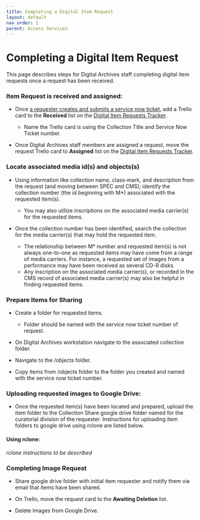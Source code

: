 ```yaml
---
title: Completing a Digital Item Request
layout: default
nav_order: 1
parent: Access Services
---
```


# Completing a Digital Item Request
This page describes steps for Digital Archives staff completing digital item requests once a request has been received. 

### Item Request is received and assigned:
* Once [a requester creates and submits a service now ticket](making-request.html), add a Trello card to the **Received** list on the [Digital Item Requests Tracker](https://trello.com/b/BvWkrdpE/digital-item-requests). 
  * Name the Trello card is using the Collection Title and Service Now Ticket number. 
      
* Once Digital Archives staff members are assigned a request, move the request Trello card to **Assigned** list on the [Digital Item Requests Tracker](https://trello.com/b/BvWkrdpE/digital-item-requests). 

### Locate associated media id(s) and objects(s)
* Using information like collection name, class-mark, and description from the request (and moving between SPEC and CMS); identify the collection number (the id beginning with M*) associated with the requested item(s). 
  * You may also utilize inscriptions on the associated media carrier(s) for the requested items. 

* Once the collection number has been identified, search the collection for the media carrier(s) that may hold the requested item.      
  * The relationship between M* number and requested item(s) is not always one-to-one as requested items may have come from a range of media carriers.  For instance, a requested set of images from a performance may have been received as several CD-R disks. 
  * Any inscription on the associated media carrier(s), or recorded in the CMS record of associated media carrier(s) may also be helpful in finding requested items.  

### Prepare Items for Sharing 
* Create a folder for requested items. 
  * Folder should be named with the service now ticket number of request. 
  
* On Digital Archives workstation navigate to the associated collection folder. 
  
* Navigate to the /objects folder. 
  
* Copy items from /objects folder to the folder you created and named with the service now ticket number.  

### Uploading requested images to Google Drive:
* Once the requested item(s) have been located and prepared, upload the item folder to the Collection Share google drive folder named for the curatorial division of the requester. Instructions for uploading item folders to google drive using rclone are listed below. 

#### Using rclone: 
*rclone instructions to be described*

### Completing Image Request
* Share google drive folder with initial item requester and notify them via email that items have been shared. 

* On Trello, move the request card to the **Awaiting Deletion** list.
  
* Delete Images from Google Drive.